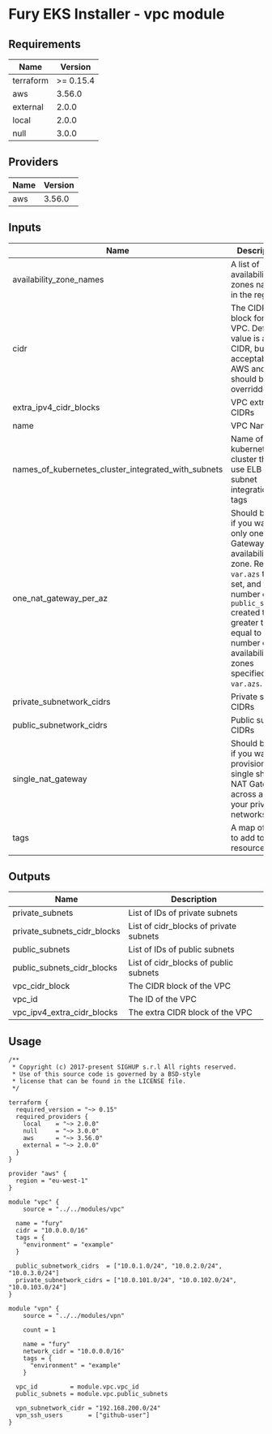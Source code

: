 <!-- BEGIN_TF_DOCS -->

# Fury EKS Installer - vpc module

<!-- <KFD-DOCS> -->

## Requirements

| Name | Version |
|------|---------|
| terraform | >= 0.15.4 |
| aws | 3.56.0 |
| external | 2.0.0 |
| local | 2.0.0 |
| null | 3.0.0 |

## Providers

| Name | Version |
|------|---------|
| aws | 3.56.0 |

## Inputs

| Name                                                      | Description | Default | Required |
|-----------------------------------------------------------|-------------|---------|:--------:|
| availability\_zone\_names                                 | A list of availability zones names in the region | `[]` | no |
| cidr                                                      | The CIDR block for the VPC. Default value is a valid CIDR, but not acceptable by AWS and should be overridden | n/a | yes |
| extra\_ipv4\_cidr\_blocks                                 | VPC extra CIDRs | `[]` | no |
| name                                                      | VPC Name | n/a | yes |
| names\_of\_kubernetes\_cluster\_integrated\_with\_subnets | Name of kubernetes cluster that will use ELB subnet integration via tags | `[]` | no |
| one\_nat\_gateway\_per\_az                                | Should be true if you want only one NAT Gateway per availability zone. Requires `var.azs` to be set, and the number of `public_subnets` created to be greater than or equal to the number of availability zones specified in `var.azs`. | `false` | no |
| private\_subnetwork\_cidrs                                | Private subnet CIDRs | n/a | yes |
| public\_subnetwork\_cidrs                                 | Public subnet CIDRs | n/a | yes |
| single\_nat\_gateway                                      | Should be true if you want to provision a single shared NAT Gateway across all of your private networks | `false` | no |
| tags                                                      | A map of tags to add to all resources | `{}` | no |

## Outputs

| Name | Description |
|------|-------------|
| private\_subnets | List of IDs of private subnets |
| private\_subnets\_cidr\_blocks | List of cidr\_blocks of private subnets |
| public\_subnets | List of IDs of public subnets |
| public\_subnets\_cidr\_blocks | List of cidr\_blocks of public subnets |
| vpc\_cidr\_block | The CIDR block of the VPC |
| vpc\_id | The ID of the VPC |
| vpc\_ipv4\_extra\_cidr\_blocks | The extra CIDR block of the VPC |

## Usage

```hcl
/**
 * Copyright (c) 2017-present SIGHUP s.r.l All rights reserved.
 * Use of this source code is governed by a BSD-style
 * license that can be found in the LICENSE file.
 */

terraform {
  required_version = "~> 0.15"
  required_providers {
    local    = "~> 2.0.0"
    null     = "~> 3.0.0"
    aws      = "~> 3.56.0"
    external = "~> 2.0.0"
  }
}

provider "aws" {
  region = "eu-west-1"
}

module "vpc" {
    source = "../../modules/vpc"

  name = "fury"
  cidr = "10.0.0.0/16"
  tags = {
    "environment" = "example"
  }

  public_subnetwork_cidrs  = ["10.0.1.0/24", "10.0.2.0/24", "10.0.3.0/24"]
  private_subnetwork_cidrs = ["10.0.101.0/24", "10.0.102.0/24", "10.0.103.0/24"]
}

module "vpn" {
    source = "../../modules/vpn"

    count = 1

    name = "fury"
    network_cidr = "10.0.0.0/16"
    tags = {
      "environment" = "example"
    }

  vpc_id         = module.vpc.vpc_id
  public_subnets = module.vpc.public_subnets

  vpn_subnetwork_cidr = "192.168.200.0/24"
  vpn_ssh_users       = ["github-user"]
}
```

<!-- </KFD-DOCS> -->
<!-- END_TF_DOCS -->
